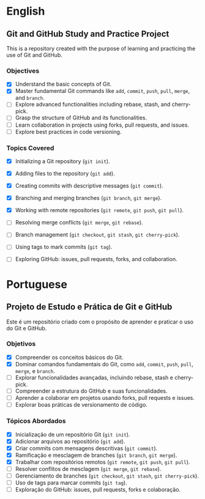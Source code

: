 # English

## Git and GitHub Study and Practice Project

This is a repository created with the purpose of learning and practicing the use of Git and GitHub.

### Objectives

- [x] Understand the basic concepts of Git.
- [x] Master fundamental Git commands like `add`, `commit`, `push`, `pull`, `merge`, and `branch`.
- [ ] Explore advanced functionalities including rebase, stash, and cherry-pick.
- [ ] Grasp the structure of GitHub and its functionalities.
- [ ] Learn collaboration in projects using forks, pull requests, and issues.
- [ ] Explore best practices in code versioning.

### Topics Covered

- [X] Initializing a Git repository (`git init`).
- [x] Adding files to the repository (`git add`).
- [x] Creating commits with descriptive messages (`git commit`).
- [x] Branching and merging branches (`git branch`, `git merge`).
- [x] Working with remote repositories (`git remote`, `git push`, `git pull`).
- [ ] Resolving merge conflicts (`git merge`, `git rebase`).
- [ ] Branch management (`git checkout`, `git stash`, `git cherry-pick`).
- [ ] Using tags to mark commits (`git tag`).
- [ ] Exploring GitHub: issues, pull requests, forks, and collaboration.


# Portuguese

## Projeto de Estudo e Prática de Git e GitHub

Este é um repositório criado com o propósito de aprender e praticar o uso do Git e GitHub. 

### Objetivos

- [x] Compreender os conceitos básicos do Git.
- [x] Dominar comandos fundamentais do Git, como `add`, `commit`, `push`, `pull`, `merge`, e `branch`.
- [ ] Explorar funcionalidades avançadas, incluindo rebase, stash e cherry-pick.
- [ ] Compreender a estrutura do GitHub e suas funcionalidades.
- [ ] Aprender a colaborar em projetos usando forks, pull requests e issues.
- [ ] Explorar boas práticas de versionamento de código.

### Tópicos Abordados

- [x] Inicialização de um repositório Git (`git init`).
- [x] Adicionar arquivos ao repositório (`git add`).
- [x] Criar commits com mensagens descritivas (`git commit`).
- [x] Ramificação e mesclagem de branches (`git branch`, `git merge`).
- [x] Trabalhar com repositórios remotos (`git remote`, `git push`, `git pull`).
- [ ] Resolver conflitos de mesclagem (`git merge`, `git rebase`).
- [ ] Gerenciamento de branches (`git checkout`, `git stash`, `git cherry-pick`).
- [ ] Uso de tags para marcar commits (`git tag`).
- [ ] Exploração do GitHub: issues, pull requests, forks e colaboração.
